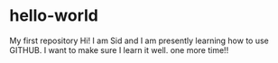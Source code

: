 # hello-world
My first repository
Hi! I am Sid and I am presently learning how to use GITHUB.
I want to make sure I learn it well.
one more time!!
